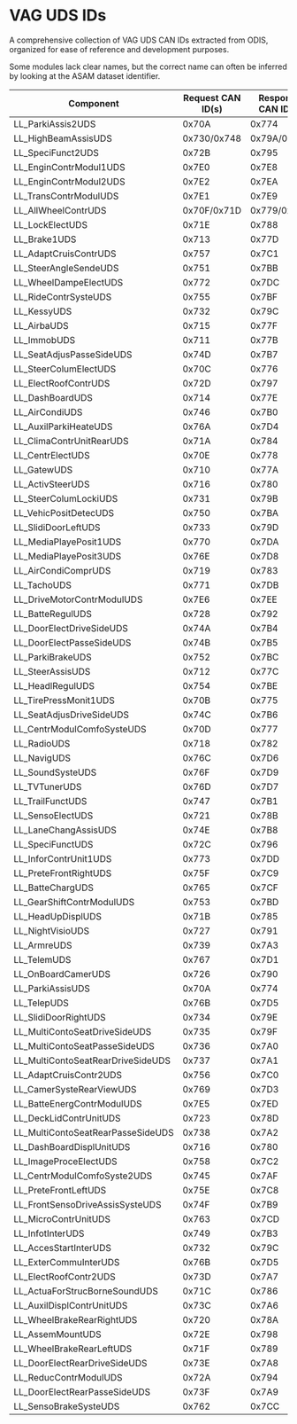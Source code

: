 # VAG UDS IDs

A comprehensive collection of VAG UDS CAN IDs extracted from ODIS, organized for ease of reference and development purposes.

Some modules lack clear names, but the correct name can often be inferred by looking at the ASAM dataset identifier. 

| Component                                  | Request CAN ID(s) | Response CAN ID(s) |
|--------------------------------------------|-------------------|--------------------|
| LL_ParkiAssis2UDS                          | 0x70A             | 0x774              |
| LL_HighBeamAssisUDS                        | 0x730/0x748       | 0x79A/0x7B2        |
| LL_SpeciFunct2UDS                          | 0x72B             | 0x795              |
| LL_EnginContrModul1UDS                     | 0x7E0             | 0x7E8              |
| LL_EnginContrModul2UDS                     | 0x7E2             | 0x7EA              |
| LL_TransContrModulUDS                      | 0x7E1             | 0x7E9              |
| LL_AllWheelContrUDS                        | 0x70F/0x71D       | 0x779/0x787        |
| LL_LockElectUDS                            | 0x71E             | 0x788              |
| LL_Brake1UDS                               | 0x713             | 0x77D              |
| LL_AdaptCruisContrUDS                      | 0x757             | 0x7C1              |
| LL_SteerAngleSendeUDS                      | 0x751             | 0x7BB              |
| LL_WheelDampeElectUDS                      | 0x772             | 0x7DC              |
| LL_RideContrSysteUDS                       | 0x755             | 0x7BF              |
| LL_KessyUDS                                | 0x732             | 0x79C              |
| LL_AirbaUDS                                | 0x715             | 0x77F              |
| LL_ImmobUDS                                | 0x711             | 0x77B              |
| LL_SeatAdjusPasseSideUDS                   | 0x74D             | 0x7B7              |
| LL_SteerColumElectUDS                      | 0x70C             | 0x776              |
| LL_ElectRoofContrUDS                       | 0x72D             | 0x797              |
| LL_DashBoardUDS                            | 0x714             | 0x77E              |
| LL_AirCondiUDS                             | 0x746             | 0x7B0              |
| LL_AuxilParkiHeateUDS                      | 0x76A             | 0x7D4              |
| LL_ClimaContrUnitRearUDS                   | 0x71A             | 0x784              |
| LL_CentrElectUDS                           | 0x70E             | 0x778              |
| LL_GatewUDS                                | 0x710             | 0x77A              |
| LL_ActivSteerUDS                           | 0x716             | 0x780              |
| LL_SteerColumLockiUDS                      | 0x731             | 0x79B              |
| LL_VehicPositDetecUDS                      | 0x750             | 0x7BA              |
| LL_SlidiDoorLeftUDS                        | 0x733             | 0x79D              |
| LL_MediaPlayePosit1UDS                     | 0x770             | 0x7DA              |
| LL_MediaPlayePosit3UDS                     | 0x76E             | 0x7D8              |
| LL_AirCondiComprUDS                        | 0x719             | 0x783              |
| LL_TachoUDS                                | 0x771             | 0x7DB              |
| LL_DriveMotorContrModulUDS                 | 0x7E6             | 0x7EE              |
| LL_BatteRegulUDS                           | 0x728             | 0x792              |
| LL_DoorElectDriveSideUDS                   | 0x74A             | 0x7B4              |
| LL_DoorElectPasseSideUDS                   | 0x74B             | 0x7B5              |
| LL_ParkiBrakeUDS                           | 0x752             | 0x7BC              |
| LL_SteerAssisUDS                           | 0x712             | 0x77C              |
| LL_HeadlRegulUDS                           | 0x754             | 0x7BE              |
| LL_TirePressMonit1UDS                      | 0x70B             | 0x775              |
| LL_SeatAdjusDriveSideUDS                   | 0x74C             | 0x7B6              |
| LL_CentrModulComfoSysteUDS                 | 0x70D             | 0x777              |
| LL_RadioUDS                                | 0x718             | 0x782              |
| LL_NavigUDS                                | 0x76C             | 0x7D6              |
| LL_SoundSysteUDS                           | 0x76F             | 0x7D9              |
| LL_TVTunerUDS                              | 0x76D             | 0x7D7              |
| LL_TrailFunctUDS                           | 0x747             | 0x7B1              |
| LL_SensoElectUDS                           | 0x721             | 0x78B              |
| LL_LaneChangAssisUDS                       | 0x74E             | 0x7B8              |
| LL_SpeciFunctUDS                           | 0x72C             | 0x796              |
| LL_InforContrUnit1UDS                      | 0x773             | 0x7DD              |
| LL_PreteFrontRightUDS                      | 0x75F             | 0x7C9              |
| LL_BatteChargUDS                           | 0x765             | 0x7CF              |
| LL_GearShiftContrModulUDS                  | 0x753             | 0x7BD              |
| LL_HeadUpDisplUDS                          | 0x71B             | 0x785              |
| LL_NightVisioUDS                           | 0x727             | 0x791              |
| LL_ArmreUDS                                | 0x739             | 0x7A3              |
| LL_TelemUDS                                | 0x767             | 0x7D1              |
| LL_OnBoardCamerUDS                         | 0x726             | 0x790              |
| LL_ParkiAssisUDS                           | 0x70A             | 0x774              |
| LL_TelepUDS                                | 0x76B             | 0x7D5              |
| LL_SlidiDoorRightUDS                       | 0x734             | 0x79E              |
| LL_MultiContoSeatDriveSideUDS              | 0x735             | 0x79F              |
| LL_MultiContoSeatPasseSideUDS              | 0x736             | 0x7A0              |
| LL_MultiContoSeatRearDriveSideUDS          | 0x737             | 0x7A1              |
| LL_AdaptCruisContr2UDS                     | 0x756             | 0x7C0              |
| LL_CamerSysteRearViewUDS                   | 0x769             | 0x7D3              |
| LL_BatteEnergContrModulUDS                 | 0x7E5             | 0x7ED              |
| LL_DeckLidContrUnitUDS                     | 0x723             | 0x78D              |
| LL_MultiContoSeatRearPasseSideUDS          | 0x738             | 0x7A2              |
| LL_DashBoardDisplUnitUDS                   | 0x716             | 0x780              |
| LL_ImageProceElectUDS                      | 0x758             | 0x7C2              |
| LL_CentrModulComfoSyste2UDS                | 0x745             | 0x7AF              |
| LL_PreteFrontLeftUDS                       | 0x75E             | 0x7C8              |
| LL_FrontSensoDriveAssisSysteUDS            | 0x74F             | 0x7B9              |
| LL_MicroContrUnitUDS                       | 0x763             | 0x7CD              |
| LL_InfotInterUDS                           | 0x749             | 0x7B3              |
| LL_AccesStartInterUDS                      | 0x732             | 0x79C              |
| LL_ExterCommuInterUDS                      | 0x76B             | 0x7D5              |
| LL_ElectRoofContr2UDS                      | 0x73D             | 0x7A7              |
| LL_ActuaForStrucBorneSoundUDS              | 0x71C             | 0x786              |
| LL_AuxilDisplContrUnitUDS                  | 0x73C             | 0x7A6              |
| LL_WheelBrakeRearRightUDS                  | 0x720             | 0x78A              |
| LL_AssemMountUDS                           | 0x72E             | 0x798              |
| LL_WheelBrakeRearLeftUDS                   | 0x71F             | 0x789              |
| LL_DoorElectRearDriveSideUDS               | 0x73E             | 0x7A8              |
| LL_ReducContrModulUDS                      | 0x72A             | 0x794              |
| LL_DoorElectRearPasseSideUDS               | 0x73F             | 0x7A9              |
| LL_SensoBrakeSysteUDS                      | 0x762             | 0x7CC              |
